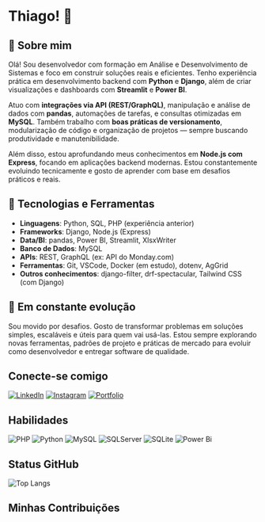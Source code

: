 
# Thiago! 👋

## 👋 Sobre mim

Olá! Sou desenvolvedor com formação em Análise e Desenvolvimento de Sistemas e foco em construir soluções reais e eficientes. Tenho experiência prática em desenvolvimento backend com **Python** e **Django**, além de criar visualizações e dashboards com **Streamlit** e **Power BI**.

Atuo com **integrações via API (REST/GraphQL)**, manipulação e análise de dados com **pandas**, automações de tarefas, e consultas otimizadas em **MySQL**. Também trabalho com **boas práticas de versionamento**, modularização de código e organização de projetos — sempre buscando produtividade e manutenibilidade.

Além disso, estou aprofundando meus conhecimentos em **Node.js com Express**, focando em aplicações backend modernas. Estou constantemente evoluindo tecnicamente e gosto de aprender com base em desafios práticos e reais.

## 🧰 Tecnologias e Ferramentas

- **Linguagens**: Python, SQL, PHP (experiência anterior)
- **Frameworks**: Django, Node.js (Express)
- **Data/BI**: pandas, Power BI, Streamlit, XlsxWriter
- **Banco de Dados**: MySQL
- **APIs**: REST, GraphQL (ex: API do Monday.com)
- **Ferramentas**: Git, VSCode, Docker (em estudo), dotenv, AgGrid
- **Outros conhecimentos**: django-filter, drf-spectacular, Tailwind CSS (com Django)

## 🚀 Em constante evolução

Sou movido por desafios. Gosto de transformar problemas em soluções simples, escaláveis e úteis para quem vai usá-las. Estou sempre explorando novas ferramentas, padrões de projeto e práticas de mercado para evoluir como desenvolvedor e entregar software de qualidade.

## Conecte-se comigo
[![LinkedIn](https://img.shields.io/badge/LinkedIn-f70b0b?style=for-the-badge&logo=linkedin&logoColor=white)](https://www.linkedin.com/in/thiagododti/)
[![Instagram](https://img.shields.io/badge/-Instagram-f70b0b?style=for-the-badge&logo=instagram&logoColor=white)](https://www.instagram.com/iam.thiago/)
[![Portfolio](https://img.shields.io/badge/Portfolio-f70b0b?style=for-the-badge&logo=todoist&logoColor=white)](https://thiagododti.github.io/thiagododti/index.html)

## Habilidades

![PHP](https://img.shields.io/badge/php-f70b0b.svg?style=for-the-badge&logo=php&logoColor=white)
![Python](https://img.shields.io/badge/python-f70b0b?style=for-the-badge&logo=python&logoColor=white)
![MySQL](https://img.shields.io/badge/mysql-f70b0b.svg?style=for-the-badge&logo=mysql&logoColor=white)
![SQLServer](https://img.shields.io/badge/SQL%20Server-f70b0b?style=for-the-badge&logo=microsoft%20sql%20server&logoColor=white)
![SQLite](https://img.shields.io/badge/sqlite-f70b0b.svg?style=for-the-badge&logo=sqlite&logoColor=white)
![Power Bi](https://img.shields.io/badge/power_bi-f70b0b?style=for-the-badge&logo=powerbi&logoColor=white)

## Status GitHub
![Top Langs](https://github-readme-stats.vercel.app/api/top-langs/?username=thiagododti&layout=compact)

## Minhas Contribuições

